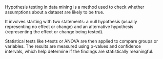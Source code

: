 Hypothesis testing in data mining is a method used to check whether assumptions about a dataset are likely to be true. 

It involves starting with two statements: a null hypothesis (usually representing no effect or change) and an alternative hypothesis (representing the effect or change being tested). 

Statistical tests like t-tests or ANOVA are then applied to compare groups or variables. The results are measured using p-values and confidence intervals, which help determine if the findings are statistically meaningful. 